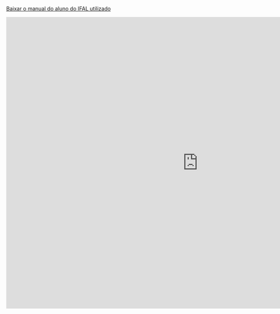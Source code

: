 <p><a href="https://raw.githubusercontent.com/giseldo/ifal/master/manual.pdf" download>Baixar o manual do aluno do IFAL utilizado</a></p>

<iframe 
	src="https://giseldo-chatbot-ifal.hf.space"
	frameborder="0"
	width="1024"
	height="780"
></iframe>

